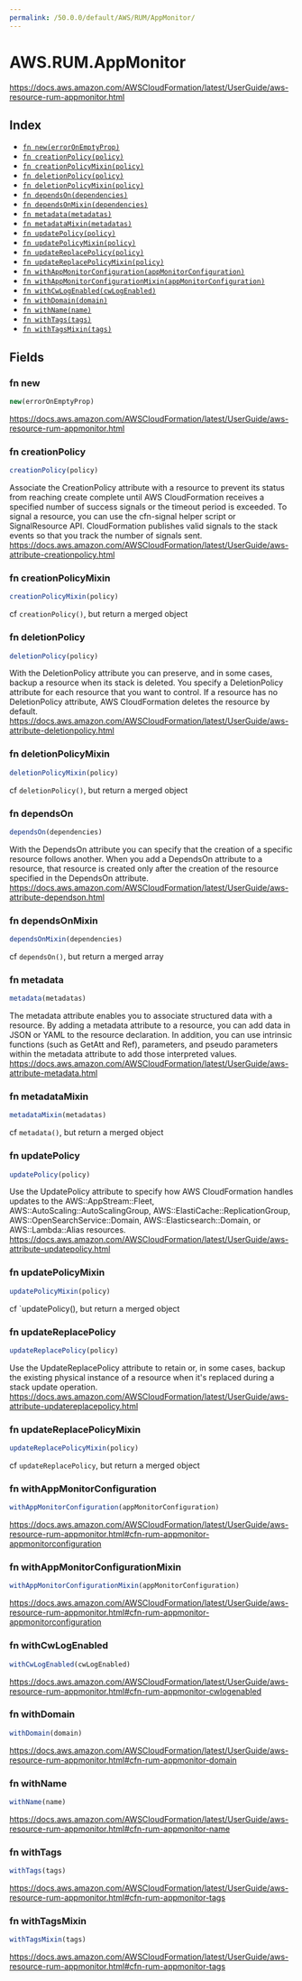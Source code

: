 ```yaml
---
permalink: /50.0.0/default/AWS/RUM/AppMonitor/
---
```


# AWS.RUM.AppMonitor

https://docs.aws.amazon.com/AWSCloudFormation/latest/UserGuide/aws-resource-rum-appmonitor.html

## Index

* [`fn new(errorOnEmptyProp)`](#fn-new)
* [`fn creationPolicy(policy)`](#fn-creationpolicy)
* [`fn creationPolicyMixin(policy)`](#fn-creationpolicymixin)
* [`fn deletionPolicy(policy)`](#fn-deletionpolicy)
* [`fn deletionPolicyMixin(policy)`](#fn-deletionpolicymixin)
* [`fn dependsOn(dependencies)`](#fn-dependson)
* [`fn dependsOnMixin(dependencies)`](#fn-dependsonmixin)
* [`fn metadata(metadatas)`](#fn-metadata)
* [`fn metadataMixin(metadatas)`](#fn-metadatamixin)
* [`fn updatePolicy(policy)`](#fn-updatepolicy)
* [`fn updatePolicyMixin(policy)`](#fn-updatepolicymixin)
* [`fn updateReplacePolicy(policy)`](#fn-updatereplacepolicy)
* [`fn updateReplacePolicyMixin(policy)`](#fn-updatereplacepolicymixin)
* [`fn withAppMonitorConfiguration(appMonitorConfiguration)`](#fn-withappmonitorconfiguration)
* [`fn withAppMonitorConfigurationMixin(appMonitorConfiguration)`](#fn-withappmonitorconfigurationmixin)
* [`fn withCwLogEnabled(cwLogEnabled)`](#fn-withcwlogenabled)
* [`fn withDomain(domain)`](#fn-withdomain)
* [`fn withName(name)`](#fn-withname)
* [`fn withTags(tags)`](#fn-withtags)
* [`fn withTagsMixin(tags)`](#fn-withtagsmixin)

## Fields

### fn new

```ts
new(errorOnEmptyProp)
```

https://docs.aws.amazon.com/AWSCloudFormation/latest/UserGuide/aws-resource-rum-appmonitor.html

### fn creationPolicy

```ts
creationPolicy(policy)
```

Associate the CreationPolicy attribute with a resource to prevent its status from reaching create complete until AWS CloudFormation receives a specified number of success signals or the timeout period is exceeded. To signal a resource, you can use the cfn-signal helper script or SignalResource API. CloudFormation publishes valid signals to the stack events so that you track the number of signals sent. 
https://docs.aws.amazon.com/AWSCloudFormation/latest/UserGuide/aws-attribute-creationpolicy.html

### fn creationPolicyMixin

```ts
creationPolicyMixin(policy)
```

cf `creationPolicy()`, but return a merged object

### fn deletionPolicy

```ts
deletionPolicy(policy)
```

With the DeletionPolicy attribute you can preserve, and in some cases, backup a resource when its stack is deleted. You specify a DeletionPolicy attribute for each resource that you want to control. If a resource has no DeletionPolicy attribute, AWS CloudFormation deletes the resource by default. 
https://docs.aws.amazon.com/AWSCloudFormation/latest/UserGuide/aws-attribute-deletionpolicy.html

### fn deletionPolicyMixin

```ts
deletionPolicyMixin(policy)
```

cf `deletionPolicy()`, but return a merged object

### fn dependsOn

```ts
dependsOn(dependencies)
```

With the DependsOn attribute you can specify that the creation of a specific resource follows another. When you add a DependsOn attribute to a resource, that resource is created only after the creation of the resource specified in the DependsOn attribute. 
https://docs.aws.amazon.com/AWSCloudFormation/latest/UserGuide/aws-attribute-dependson.html

### fn dependsOnMixin

```ts
dependsOnMixin(dependencies)
```

cf `dependsOn()`, but return a merged array

### fn metadata

```ts
metadata(metadatas)
```

The metadata attribute enables you to associate structured data with a resource. By adding a metadata attribute to a resource, you can add data in JSON or YAML to the resource declaration. In addition, you can use intrinsic functions (such as GetAtt and Ref), parameters, and pseudo parameters within the metadata attribute to add those interpreted values. 
https://docs.aws.amazon.com/AWSCloudFormation/latest/UserGuide/aws-attribute-metadata.html

### fn metadataMixin

```ts
metadataMixin(metadatas)
```

cf `metadata()`, but return a merged object

### fn updatePolicy

```ts
updatePolicy(policy)
```

Use the UpdatePolicy attribute to specify how AWS CloudFormation handles updates to the AWS::AppStream::Fleet, AWS::AutoScaling::AutoScalingGroup, AWS::ElastiCache::ReplicationGroup, AWS::OpenSearchService::Domain, AWS::Elasticsearch::Domain, or AWS::Lambda::Alias resources. 
https://docs.aws.amazon.com/AWSCloudFormation/latest/UserGuide/aws-attribute-updatepolicy.html

### fn updatePolicyMixin

```ts
updatePolicyMixin(policy)
```

cf `updatePolicy(), but return a merged object

### fn updateReplacePolicy

```ts
updateReplacePolicy(policy)
```

Use the UpdateReplacePolicy attribute to retain or, in some cases, backup the existing physical instance of a resource when it's replaced during a stack update operation. 
https://docs.aws.amazon.com/AWSCloudFormation/latest/UserGuide/aws-attribute-updatereplacepolicy.html

### fn updateReplacePolicyMixin

```ts
updateReplacePolicyMixin(policy)
```

cf `updateReplacePolicy`, but return a merged object

### fn withAppMonitorConfiguration

```ts
withAppMonitorConfiguration(appMonitorConfiguration)
```

https://docs.aws.amazon.com/AWSCloudFormation/latest/UserGuide/aws-resource-rum-appmonitor.html#cfn-rum-appmonitor-appmonitorconfiguration

### fn withAppMonitorConfigurationMixin

```ts
withAppMonitorConfigurationMixin(appMonitorConfiguration)
```

https://docs.aws.amazon.com/AWSCloudFormation/latest/UserGuide/aws-resource-rum-appmonitor.html#cfn-rum-appmonitor-appmonitorconfiguration

### fn withCwLogEnabled

```ts
withCwLogEnabled(cwLogEnabled)
```

https://docs.aws.amazon.com/AWSCloudFormation/latest/UserGuide/aws-resource-rum-appmonitor.html#cfn-rum-appmonitor-cwlogenabled

### fn withDomain

```ts
withDomain(domain)
```

https://docs.aws.amazon.com/AWSCloudFormation/latest/UserGuide/aws-resource-rum-appmonitor.html#cfn-rum-appmonitor-domain

### fn withName

```ts
withName(name)
```

https://docs.aws.amazon.com/AWSCloudFormation/latest/UserGuide/aws-resource-rum-appmonitor.html#cfn-rum-appmonitor-name

### fn withTags

```ts
withTags(tags)
```

https://docs.aws.amazon.com/AWSCloudFormation/latest/UserGuide/aws-resource-rum-appmonitor.html#cfn-rum-appmonitor-tags

### fn withTagsMixin

```ts
withTagsMixin(tags)
```

https://docs.aws.amazon.com/AWSCloudFormation/latest/UserGuide/aws-resource-rum-appmonitor.html#cfn-rum-appmonitor-tags
